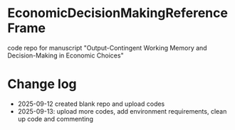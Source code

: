 # EconomicDecisionMakingReferenceFrame
code repo for manuscript "Output-Contingent Working Memory and Decision-Making in Economic Choices"

# Change log
- 2025-09-12 created blank repo and upload codes
- 2025-09-13: upload more codes, add environment requirements, clean up code and commenting
